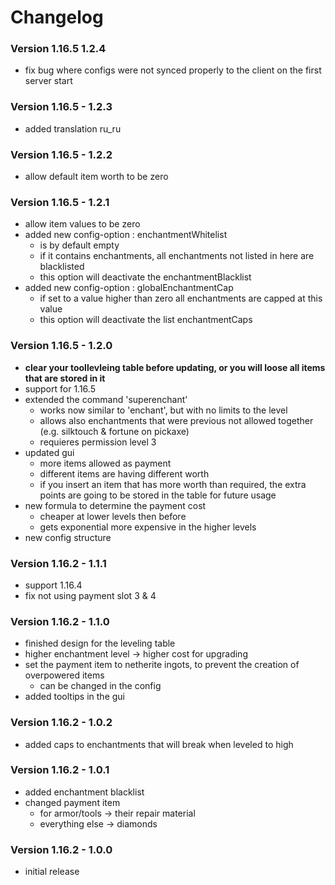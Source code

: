 # Changelog

### Version 1.16.5 1.2.4
 - fix bug where configs were not synced properly to the client on the first server start

### Version 1.16.5 - 1.2.3
 - added translation ru_ru

### Version 1.16.5 - 1.2.2
 - allow default item worth to be zero

### Version 1.16.5 - 1.2.1
 - allow item values to be zero
 - added new config-option : enchantmentWhitelist
     - is by default empty
     - if it contains enchantments, all enchantments not listed in here are blacklisted
     - this option will deactivate the enchantmentBlacklist
 - added new config-option : globalEnchantmentCap
     - if set to a value higher than zero all enchantments are capped at this value
     - this option will deactivate the list enchantmentCaps

### Version 1.16.5 - 1.2.0
 - **clear your toollevleing table before updating, or you will loose all items that are stored in it**
 - support for 1.16.5
 - extended the command 'superenchant'
     - works now similar to 'enchant', but with no limits to the level
     - allows also enchantments that were previous not allowed together (e.g. silktouch & fortune on pickaxe)
     - requieres permission level 3
 - updated gui
     - more items allowed as payment
     - different items are having different worth
     - if you insert an item that has more worth than required, the extra points are going to be stored in the table for future usage
 - new formula to determine the payment cost
     - cheaper at lower levels then before
     - gets exponential more expensive in the higher levels
 - new config structure

### Version 1.16.2 - 1.1.1
 - support 1.16.4
 - fix not using payment slot 3 & 4

### Version 1.16.2 - 1.1.0
 - finished design for the leveling table
 - higher enchantment level -> higher cost for upgrading
 - set the payment item to netherite ingots, to prevent the creation of overpowered items
     - can be changed in the config
 - added tooltips in the gui

### Version 1.16.2 - 1.0.2
 - added caps to enchantments that will break when leveled to high

### Version 1.16.2 - 1.0.1
 - added enchantment blacklist
 - changed payment item
     - for armor/tools -> their repair material
     - everything else -> diamonds
     
### Version 1.16.2 - 1.0.0
 - initial release
